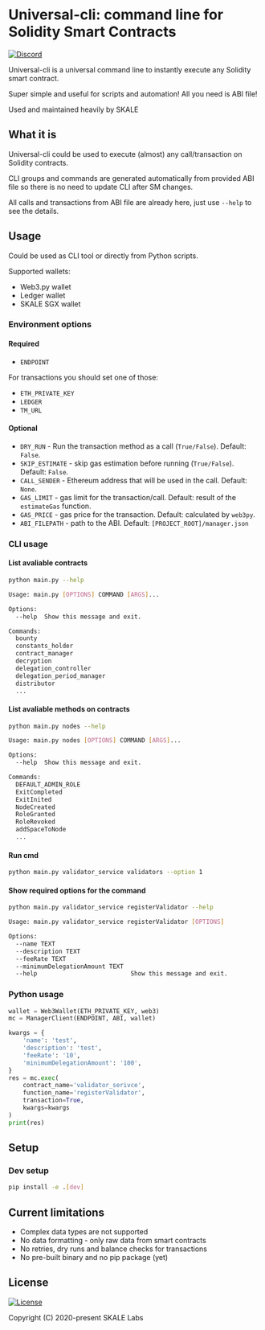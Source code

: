 # Universal-cli: command line for Solidity Smart Contracts

[![Discord](https://img.shields.io/discord/534485763354787851.svg)](https://discord.gg/vvUtWJB)

Universal-cli is a universal command line to instantly execute any Solidity smart contract.

Super simple and useful for scripts and automation! All you need is ABI file!

Used and maintained heavily by SKALE


## What it is

Universal-cli could be used to execute (almost) any call/transaction on Solidity contracts.  

CLI groups and commands are generated automatically from provided ABI file so there is no need to update CLI after SM changes.  

All calls and transactions from ABI file are already here, just use `--help` to see the details.

## Usage

Could be used as CLI tool or directly from Python scripts.

Supported wallets:

- Web3.py wallet
- Ledger wallet
- SKALE SGX wallet

### Environment options

#### Required

- `ENDPOINT`

For transactions you should set one of those:

- `ETH_PRIVATE_KEY`
- `LEDGER`
- `TM_URL`

#### Optional

- `DRY_RUN` - Run the transaction method as a call (`True/False`). Default: `False`.
- `SKIP_ESTIMATE` - skip gas estimation before running (`True/False`). Default: `False`.
- `CALL_SENDER` - Ethereum address that will be used in the call. Default: `None`.
- `GAS_LIMIT` - gas limit for the transaction/call. Default: result of the `estimateGas` function.
- `GAS_PRICE` - gas price for the transaction. Default: calculated by `web3py`.
- `ABI_FILEPATH` - path to the ABI. Default: `[PROJECT_ROOT]/manager.json`

### CLI usage

#### List avaliable contracts

```bash
python main.py --help

Usage: main.py [OPTIONS] COMMAND [ARGS]...

Options:
  --help  Show this message and exit.

Commands:
  bounty
  constants_holder
  contract_manager
  decryption
  delegation_controller
  delegation_period_manager
  distributor
  ...
```

#### List avaliable methods on contracts

```bash
python main.py nodes --help

Usage: main.py nodes [OPTIONS] COMMAND [ARGS]...

Options:
  --help  Show this message and exit.

Commands:
  DEFAULT_ADMIN_ROLE
  ExitCompleted
  ExitInited
  NodeCreated
  RoleGranted
  RoleRevoked
  addSpaceToNode
  ...
```

#### Run cmd

```bash
python main.py validator_service validators --option 1
```

#### Show required options for the command

```bash
python main.py validator_service registerValidator --help

Usage: main.py validator_service registerValidator [OPTIONS]

Options:
  --name TEXT
  --description TEXT
  --feeRate TEXT
  --minimumDelegationAmount TEXT
  --help                          Show this message and exit.
```

### Python usage

```python
wallet = Web3Wallet(ETH_PRIVATE_KEY, web3)
mc = ManagerClient(ENDPOINT, ABI, wallet)

kwargs = {
    'name': 'test',
    'description': 'test',
    'feeRate': '10',
    'minimumDelegationAmount': '100',
}
res = mc.exec(
    contract_name='validator_serivce',
    function_name='registerValidator',
    transaction=True,
    kwargs=kwargs
)
print(res)
```

## Setup

### Dev setup

```bash
pip install -e .[dev]
```



## Current limitations

- Complex data types are not supported
- No data formatting - only raw data from smart contracts
- No retries, dry runs and balance checks for transactions
- No pre-built binary and no pip package (yet)



## License

[![License](https://img.shields.io/github/license/skalenetwork/sgx.py.svg)](LICENSE)

Copyright (C) 2020-present SKALE Labs
